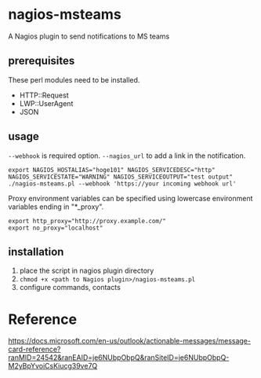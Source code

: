 # nagios-msteams
A Nagios plugin to send notifications to MS teams

## prerequisites

These perl modules need to be installed.

 - HTTP::Request
 - LWP::UserAgent
 - JSON

## usage

`--webhook` is required option. 
`--nagios_url` to add a link in the notification.

```
export NAGIOS_HOSTALIAS="hoge101" NAGIOS_SERVICEDESC="http" NAGIOS_SERVICESTATE="WARNING" NAGIOS_SERVICEOUTPUT="test output"
./nagios-msteams.pl --webhook 'https://your incoming webhook url'
```

Proxy environment variables can be specified using lowercase environment variables ending in "*_proxy".

```
export http_proxy="http://proxy.example.com/"
export no_proxy="localhost"
```

## installation

1. place the script in nagios plugin directory
2. `chmod +x <path to Nagios plugin>/nagios-msteams.pl`
3. configure commands, contacts


# Reference

https://docs.microsoft.com/en-us/outlook/actionable-messages/message-card-reference?ranMID=24542&ranEAID=je6NUbpObpQ&ranSiteID=je6NUbpObpQ-M2yBpYvoiCsKiucg39ve7Q